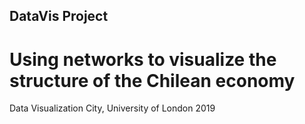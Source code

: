 ## DataVis Project
# Using networks to visualize the structure of the Chilean economy
Data Visualization 
City, University of London
2019


